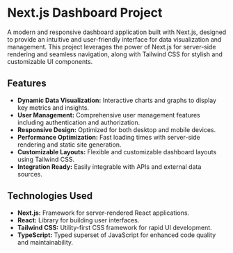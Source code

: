 
# Next.js Dashboard Project

A modern and responsive dashboard application built with Next.js, designed to provide an intuitive and user-friendly interface for data visualization and management. This project leverages the power of Next.js for server-side rendering and seamless navigation, along with Tailwind CSS for stylish and customizable UI components.

## Features

 - **Dynamic Data Visualization:** Interactive charts and graphs to display key metrics and insights.
 - **User Management:** Comprehensive user management features including authentication and authorization.
 - **Responsive Design:** Optimized for both desktop and mobile devices.
 - **Performance Optimization:** Fast loading times with server-side rendering and static site generation.
 - **Customizable Layouts:** Flexible and customizable dashboard layouts using Tailwind CSS.
 - **Integration Ready:** Easily integrable with APIs and external data sources.


 
## Technologies Used

 - **Next.js:** Framework for server-rendered React applications.
 - **React:** Library for building user interfaces.
 - **Tailwind CSS:** Utility-first CSS framework for rapid UI development.
 - **TypeScript:** Typed superset of JavaScript for enhanced code quality and maintainability.
